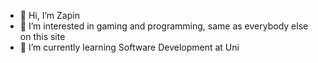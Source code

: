 - 👋 Hi, I’m Zapin
- 👀 I’m interested in gaming and programming, same as everybody else on this site
- 🌱 I’m currently learning Software Development at Uni

<!---
Zapin22/Zapin22 is a ✨ special ✨ repository because its `README.md` (this file) appears on your GitHub profile.
You can click the Preview link to take a look at your changes.
--->

